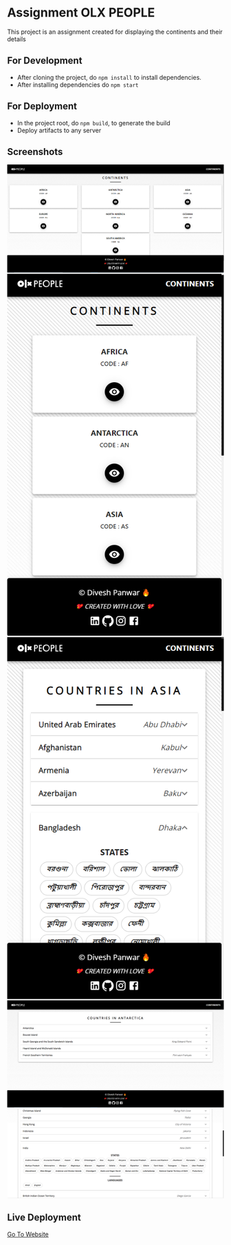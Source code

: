# Assignment OLX PEOPLE

This project is an assignment created for displaying the continents and their details

## For Development

- After cloning the project, do `npm install` to install dependencies.
- After installing dependencies do `npm start`

## For Deployment

- In the project root, do `npm build`, to generate the build
- Deploy artifacts to any server

## Screenshots

![Home Screen Destop](https://raw.githubusercontent.com/diveshpanwar/d3-graph-data/master/home_screen_desktop.png)<br/>
![Home Screen Mobile](https://raw.githubusercontent.com/diveshpanwar/d3-graph-data/master/home_screen_mobile.png)<br/>
![Details Expanded Mobile](https://raw.githubusercontent.com/diveshpanwar/d3-graph-data/master/details_screen_expanded_mobile.png)<br/>
![Details Collapsed Destop](https://raw.githubusercontent.com/diveshpanwar/d3-graph-data/master/details_screen_collapsed_desktop.png)<br/>
![Details Expanded Destop](https://raw.githubusercontent.com/diveshpanwar/d3-graph-data/master/details_screen_expanded_desktop.png)<br/>

## Live Deployment

[Go To Website](https://olxpeople.thenoobsbook.dev)
